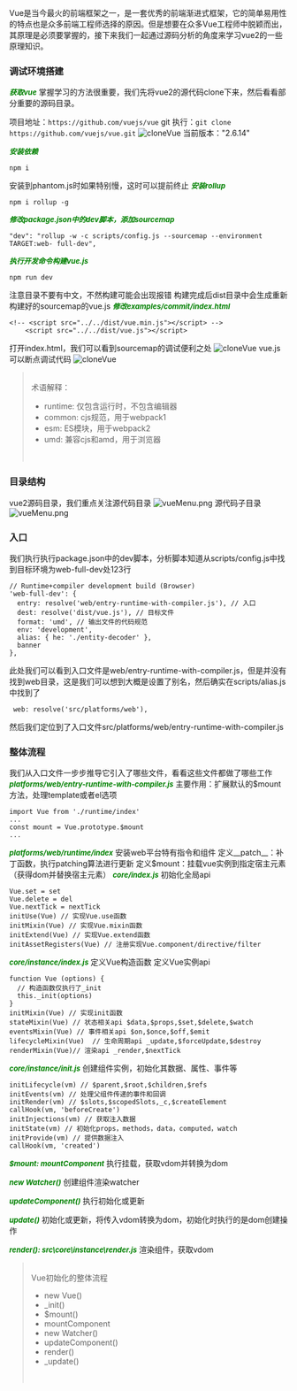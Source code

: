 Vue是当今最火的前端框架之一，是一套优秀的前端渐进式框架，它的简单易用性的特点也是众多前端工程师选择的原因。但是想要在众多Vue工程师中脱颖而出，其原理是必须要掌握的，接下来我们一起通过源码分析的角度来学习vue2的一些原理知识。

### 调试环境搭建
___<font size=2 color=green>获取vue</font>___
掌握学习的方法很重要，我们先将vue2的源代码clone下来，然后看看部分重要的源码目录。

项目地址：`https://github.com/vuejs/vue`
git 执行：`git clone https://github.com/vuejs/vue.git`
![cloneVue](./img/cloneVue2.png)
当前版本："2.6.14"

___<font size=2 color=green>安装依赖</font>___
```
npm i
```
安装到phantom.js时如果特别慢，这时可以提前终止
___<font size=2 color=green>安装rollup</font>___
```
npm i rollup -g
```
___<font size=2 color=green>修改package.json中的dev脚本，添加sourcemap</font>___
```
"dev": "rollup -w -c scripts/config.js --sourcemap --environment TARGET:web- full-dev",
```
___<font size=2 color=green>执行开发命令构建vue.js</font>___
```
npm run dev
```
注意目录不要有中文，不然构建可能会出现报错
构建完成后dist目录中会生成重新构建好的sourcemap的vue.js
___<font size=2 color=green>修改examples/commit/index.html</font>___
```
<!-- <script src="../../dist/vue.min.js"></script> -->
    <script src="../../dist/vue.js"></script>
```
打开index.html，我们可以看到sourcemap的调试便利之处
![cloneVue](./img/vue.min.png)
vue.js可以断点调试代码
![cloneVue](./img/vuejs.png)


> <br>术语解释：
> + runtime: 仅包含运行时，不包含编辑器
> + common: cjs规范，用于webpack1
> + esm: ES模块，用于webpack2
> + umd: 兼容cjs和amd，用于浏览器
> <br>

### 目录结构
vue2源码目录，我们重点关注源代码目录
![vueMenu.png](./img/vueMenu.png)
源代码子目录
![vueMenu.png](./img/core.png)

### 入口
我们执行执行package.json中的dev脚本，分析脚本知道从scripts/config.js中找到目标环境为web-full-dev处123行
```
// Runtime+compiler development build (Browser)
'web-full-dev': {
  entry: resolve('web/entry-runtime-with-compiler.js'), // 入口
  dest: resolve('dist/vue.js'), // 目标文件
  format: 'umd', // 输出文件的代码规范
  env: 'development',
  alias: { he: './entity-decoder' },
  banner
},
```
此处我们可以看到入口文件是web/entry-runtime-with-compiler.js，但是并没有找到web目录，这是我们可以想到大概是设置了别名，然后确实在scripts/alias.js中找到了
```
 web: resolve('src/platforms/web'),
```
然后我们定位到了入口文件src/platforms/web/entry-runtime-with-compiler.js

### 整体流程
我们从入口文件一步步推导它引入了哪些文件，看看这些文件都做了哪些工作
___<font size=2 color=green>platforms/web/entry-runtime-with-compiler.js</font>___
主要作用：扩展默认的$mount方法，处理template或者el选项
```
import Vue from './runtime/index'
...
const mount = Vue.prototype.$mount
...
```
___<font size=2 color=green>platforms/web/runtime/index</font>___
安装web平台特有指令和组件
定义__patch__：补丁函数，执行patching算法进行更新
定义$mount：挂载vue实例到指定宿主元素（获得dom并替换宿主元素）
___<font size=2 color=green>core/index.js</font>___
初始化全局api
```
Vue.set = set
Vue.delete = del
Vue.nextTick = nextTick 
initUse(Vue) // 实现Vue.use函数 
initMixin(Vue) // 实现Vue.mixin函数 
initExtend(Vue) // 实现Vue.extend函数 
initAssetRegisters(Vue) // 注册实现Vue.component/directive/filter
```
___<font size=2 color=green>core/instance/index.js</font>___
定义Vue构造函数
定义Vue实例api
```
function Vue (options) { 
  // 构造函数仅执行了_init 
  this._init(options) 
}
initMixin(Vue) // 实现init函数
stateMixin(Vue) // 状态相关api $data,$props,$set,$delete,$watch 
eventsMixin(Vue) // 事件相关api $on,$once,$off,$emit 
lifecycleMixin(Vue)  // 生命周期api _update,$forceUpdate,$destroy 
renderMixin(Vue)// 渲染api _render,$nextTick
```
___<font size=2 color=green>core/instance/init.js</font>___
创建组件实例，初始化其数据、属性、事件等
```
initLifecycle(vm) // $parent,$root,$children,$refs
initEvents(vm) // 处理父组件传递的事件和回调
initRender(vm) // $slots,$scopedSlots,_c,$createElement
callHook(vm, 'beforeCreate')
initInjections(vm) // 获取注入数据
initState(vm) // 初始化props，methods，data，computed，watch
initProvide(vm) // 提供数据注入
callHook(vm, 'created')
```
___<font size=2 color=green>$mount: mountComponent</font>___
执行挂载，获取vdom并转换为dom

___<font size=2 color=green>new Watcher()</font>___
创建组件渲染watcher

___<font size=2 color=green>updateComponent()</font>___
执行初始化或更新

___<font size=2 color=green>update()</font>___
初始化或更新，将传入vdom转换为dom，初始化时执行的是dom创建操作

___<font size=2 color=green>render(): src\core\instance\render.js</font>___
渲染组件，获取vdom

> <br>Vue初始化的整体流程
> + new Vue()
> + _init()
> + $mount()
> + mountComponent
> + new Watcher()
> + updateComponent()
> + render()
> + _update()
> <br>

